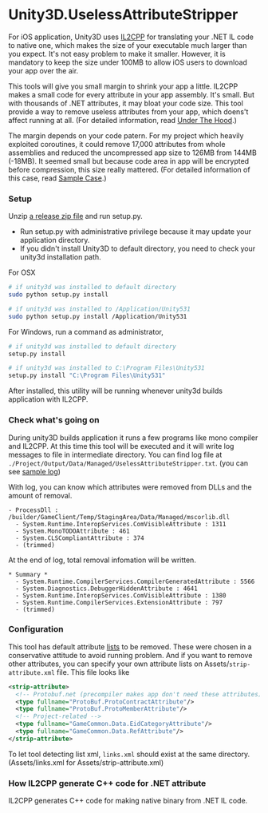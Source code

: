 # Unity3D.UselessAttributeStripper

For iOS application, Unity3D uses [IL2CPP](http://blogs.unity3d.com/kr/2015/05/06/an-introduction-to-ilcpp-internals/)
for translating your .NET IL code to native one,
which makes the size of your executable much larger than you expect.
It's not easy problem to make it smaller. However, it is mandatory to keep the size
under 100MB to allow iOS users to download your app over the air.

This tools will give you small margin to shrink your app a little.
IL2CPP makes a small code for every attribute in your app assembly. It's small.
But with thousands of .NET attributes, it may bloat your code size.
This tool provide a way to remove useless attributes from your app,
which doens't affect running at all.
(For detailed information, read [Under The Hood](./docs/UnderTheHood.md).)

The margin depends on your code patern. For my project which heavily exploited coroutines,
it could remove 17,000 attributes from whole assemblies and reduced the uncompressed app size
to 126MB from 144MB (-18MB). It seemed small but because code area in app
will be encrypted before compression, this size really mattered.
(For detailed information of this case, read [Sample Case](./docs/SampleCase.md).)

### Setup

Unzip [a release zip file](https://github.com/SaladbowlCreative/Unity3D.UselessAttributeStripper/releases) and run setup.py.
- Run setup.py with administrative privilege because it may update your application directory.
- If you didn't install Unity3D to default directory, you need to check your unity3d installation path.

For OSX
```sh
# if unity3d was installed to default directory
sudo python setup.py install    

# if unity3d was installed to /Application/Unity531
sudo python setup.py install /Application/Unity531
```

For Windows, run a command as administrator,
```sh
# if unity3d was installed to default directory
setup.py install    

# if unity3d was installed to C:\Program Files\Unity531
setup.py install "C:\Program Files\Unity531"
```

After installed, this utility will be running whenever unity3d builds application with IL2CPP.

### Check what's going on

During unity3D builds application it runs a few programs like mono compiler and IL2CPP.
At this time this tool will be executed and it will write log messages
to file in intermediate directory. You can find log file at `./Project/Output/Data/Managed/UselessAttributeStripper.txt`.
(you can see [sample log](./docs/SampleLog.txt))

With log, you can know which attributes were removed from DLLs and the amount of removal.
```
- ProcessDll : /builder/GameClient/Temp/StagingArea/Data/Managed/mscorlib.dll
  - System.Runtime.InteropServices.ComVisibleAttribute : 1311
  - System.MonoTODOAttribute : 461
  - System.CLSCompliantAttribute : 374
  - (trimmed)
```
At the end of log, total removal infomation will be written.
```
* Summary *
  - System.Runtime.CompilerServices.CompilerGeneratedAttribute : 5566
  - System.Diagnostics.DebuggerHiddenAttribute : 4641
  - System.Runtime.InteropServices.ComVisibleAttribute : 1380
  - System.Runtime.CompilerServices.ExtensionAttribute : 797
  - (trimmed)
```

### Configuration

This tool has default attribute [lists](https://github.com/SaladbowlCreative/Unity3D.UselessAttributeStripper/blob/master/src/UselessAttributeStripper/BuiltinConfiguration.cs) to be removed.
These were chosen in a conservative attitude to avoid running problem.
And if you want to remove other attributes, you can specify
your own attribute lists on Assets/`strip-attribute.xml` file.
This file looks like
```xml
<strip-attribute>
  <!-- Protobuf.net (precompiler makes app don't need these attributes) -->
  <type fullname="ProtoBuf.ProtoContractAttribute"/>
  <type fullname="ProtoBuf.ProtoMemberAttribute"/>
  <!-- Project-related -->
  <type fullname="GameCommon.Data.EidCategoryAttribute"/>
  <type fullname="GameCommon.Data.RefAttribute"/>
</strip-attribute>
```
To let tool detecting list xml, `links.xml` should exist at the same directory.
(Assets/links.xml for Assets/strip-attribute.xml)

### How IL2CPP generate C++ code for .NET attribute

IL2CPP generates C++ code for making native binary from .NET IL code.
